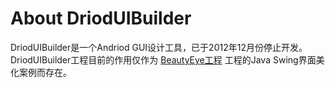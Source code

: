# About DriodUIBuilder
DriodUIBuilder是一个Andriod GUI设计工具，已于2012年12月份停止开发。<br>
DriodUIBuilder工程目前的作用仅作为 [BeautyEye工程](https://github.com/JackJiang2011/beautyeye) 工程的Java Swing界面美化案例而存在。
